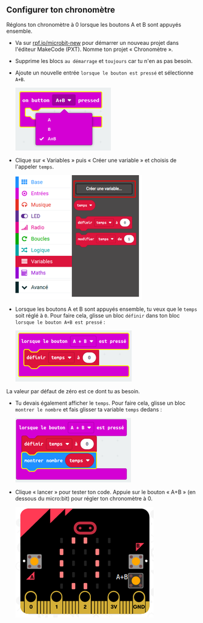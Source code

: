 ## Configurer ton chronomètre

Réglons ton chronomètre à 0 lorsque les boutons A et B sont appuyés ensemble.

+ Va sur <a href="http://rpf.io/microbit-new" target="_blank">rpf.io/microbit-new</a> pour démarrer un nouveau projet dans l'éditeur MakeCode (PXT). Nomme ton projet « Chronomètre ».

+ Supprime les blocs `au démarrage` et `toujours` car tu n'en as pas besoin.

+ Ajoute un nouvelle entrée `lorsque le bouton est pressé` et sélectionne `A+B`.
    
    ![capture d'écran](images/clock-a-b.png)

+ Clique sur « Variables » puis « Créer une variable » et choisis de l'appeler `temps`.
    
    ![capture d'écran](images/clock-var-time.png)

+ Lorsque les boutons A et B sont appuyés ensemble, tu veux que le `temps` soit réglé à `0`. Pour faire cela, glisse un bloc `définir` dans ton bloc `lorsque le bouton A+B est pressé` :
    
    ![capture d'écran](images/clock-reset-1.png)

La valeur par défaut de zéro est ce dont tu as besoin.

+ Tu devais également afficher le `temps`. Pour faire cela, glisse un bloc `montrer le nombre` et fais glisser ta variable `temps` dedans :
    
    ![capture d'écran](images/clock-reset-show.png)

+ Clique « lancer » pour tester ton code. Appuie sur le bouton « A+B » (en dessous du micro:bit) pour régler ton chronomètre à 0.
    
    ![capture d'écran](images/clock-test-reset.png)